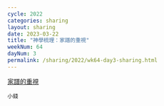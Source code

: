 ```yaml
---
cycle: 2022
categories: sharing
layout: sharing
date: 2023-03-22
title: "神學梳理：家譜的重視"
weekNum: 64
dayNum: 3
permalink: /sharing/2022/wk64-day3-sharing.html
---
```


[家譜的重視](https://eccseattle.github.io/media/sharing/2022/wk064/2023-03-22-bin.m4a)

`小錢`
